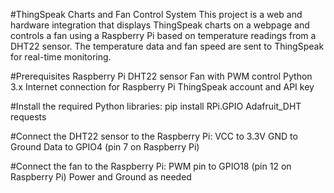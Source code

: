#ThingSpeak Charts and Fan Control System
This project is a web and hardware integration that displays ThingSpeak charts on a webpage and controls a fan using a Raspberry Pi based on temperature readings from a DHT22 sensor. The temperature data and fan speed are sent to ThingSpeak for real-time monitoring.

#Prerequisites
Raspberry Pi
DHT22 sensor
Fan with PWM control
Python 3.x
Internet connection for Raspberry Pi
ThingSpeak account and API key

#Install the required Python libraries: pip install RPi.GPIO Adafruit_DHT requests

#Connect the DHT22 sensor to the Raspberry Pi:
VCC to 3.3V
GND to Ground
Data to GPIO4 (pin 7 on Raspberry Pi)

#Connect the fan to the Raspberry Pi:
PWM pin to GPIO18 (pin 12 on Raspberry Pi)
Power and Ground as needed
